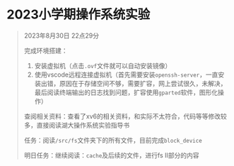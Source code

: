 # 2023小学期操作系统实验

> 2023年8月30日 22点29分
>
> 完成环境搭建：
>   1. 安装虚拟机（点击`.ovf`文件就可以自动安装镜像）
>   2. 使用vscode远程连接虚拟机（首先需要安装`openssh-server`，一直安装出错，原因在于存储空间不够，需要扩容，网上尝试很久，未解决，最后阅读终端输出的日志找到问题，扩容使用`gparted`软件，图形化操作）
>
> 查阅相关资料：查看了xv6的相关资料，和实际不太符合，代码等等修改较多，直接阅读湖大操作系统实验指导书
>
> 任务：阅读`/src/fs`文件夹下的所有文件，目前完成`block_device`
>
> 明日任务：继续阅读：`cache`及后续的文件，进行fs II部分的内容

